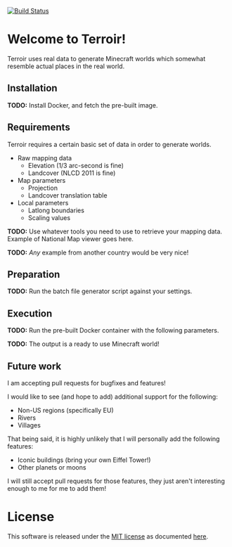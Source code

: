 [![Build Status](https://drone.io/github.com/mathuin/terroir/status.png)](https://drone.io/github.com/mathuin/terroir/latest)

# Welcome to Terroir!

Terroir uses real data to generate Minecraft worlds which somewhat resemble actual places in the real world.

## Installation

**TODO:** Install Docker, and fetch the pre-built image.

## Requirements

Terroir requires a certain basic set of data in order to generate worlds.

* Raw mapping data
  * Elevation (1/3 arc-second is fine)
  * Landcover (NLCD 2011 is fine)
* Map parameters
  * Projection
  * Landcover translation table
* Local parameters
  * Latlong boundaries
  * Scaling values

**TODO:** Use whatever tools you need to use to retrieve your mapping data.  Example of National Map viewer goes here.

**TODO:** _Any_ example from another country would be very nice!

## Preparation

**TODO:** Run the batch file generator script against your settings.

## Execution

**TODO:** Run the pre-built Docker container with the following parameters.

**TODO:** The output is a ready to use Minecraft world!

## Future work

I am accepting pull requests for bugfixes and features!

I would like to see (and hope to add) additional support for the following:

* Non-US regions (specifically EU)
* Rivers
* Villages

That being said, it is highly unlikely that I will personally add the following features:

* Iconic buildings (bring your own Eiffel Tower!)
* Other planets or moons

I will still accept pull requests for those features, they just aren't interesting enough to me for me to add them!

# License

This software is released under the [MIT license](http://opensource.org/licenses/MIT) as documented [here](../blob/master/LICENSE.md).
